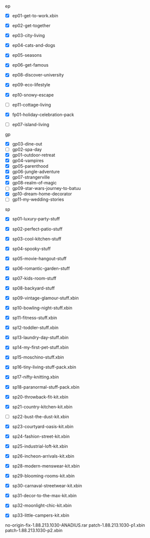 ep
- [x] ep01-get-to-work.xbin
- [x] ep02-get-together
- [x] ep03-city-living
- [x] ep04-cats-and-dogs
- [x] ep05-seasons
- [x] ep06-get-famous
- [x] ep08-discover-university
- [x] ep09-eco-lifestyle
- [x] ep10-snowy-escape
- [ ] ep11-cottage-living
- [x] fp01-holiday-celebration-pack
- [ ] ep07-island-living



gp
- [x] gp03-dine-out
- [ ] gp02-spa-day
- [x] gp01-outdoor-retreat
- [x] gp04-vampires
- [x] gp05-parenthood
- [x] gp06-jungle-adventure
- [x] gp07-strangerville
- [x] gp08-realm-of-magic
- [ ] gp09-star-wars-journey-to-batuu
- [x] gp10-dream-home-decorator
- [ ] gp11-my-wedding-stories

sp
- [x] sp01-luxury-party-stuff
- [x] sp02-perfect-patio-stuff
- [x] sp03-cool-kitchen-stuff
- [x] sp04-spooky-stuff
- [x] sp05-movie-hangout-stuff
- [x] sp06-romantic-garden-stuff
- [x] sp07-kids-room-stuff
- [x] sp08-backyard-stuff
- [x] sp09-vintage-glamour-stuff.xbin
- [x] sp10-bowling-night-stuff.xbin
- [x] sp11-fitness-stuff.xbin
- [x] sp12-toddler-stuff.xbin
- [x] sp13-laundry-day-stuff.xbin
- [x] sp14-my-first-pet-stuff.xbin
- [x] sp15-moschino-stuff.xbin
- [x] sp16-tiny-living-stuff-pack.xbin
- [x] sp17-nifty-knitting.xbin
- [x] sp18-paranormal-stuff-pack.xbin
- [x] sp20-throwback-fit-kit.xbin
- [x] sp21-country-kitchen-kit.xbin
- [ ] sp22-bust-the-dust-kit.xbin
- [x] sp23-courtyard-oasis-kit.xbin
- [x] sp24-fashion-street-kit.xbin
- [x] sp25-industrial-loft-kit.xbin
- [x] sp26-incheon-arrivals-kit.xbin
- [x] sp28-modern-menswear-kit.xbin
- [x] sp29-blooming-rooms-kit.xbin
- [x] sp30-carnaval-streetwear-kit.xbin
- [x] sp31-decor-to-the-max-kit.xbin
- [x] sp32-moonlight-chic-kit.xbin
- [x] sp33-little-campers-kit.xbin


no-origin-fix-1.88.213.1030-ANADIUS.rar
patch-1.88.213.1030-p1.xbin
patch-1.88.213.1030-p2.xbin